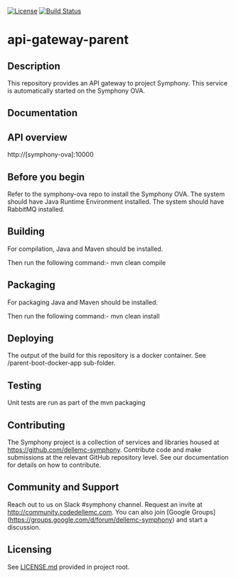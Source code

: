 [![License](https://img.shields.io/badge/License-EPL%201.0-red.svg)](https://opensource.org/licenses/EPL-1.0)
[![Build Status](https://travis-ci.org/dellemc-symphony/api-gateway-parent.svg?branch=master)](https://travis-ci.org/dellemc-symphony/api-gateway-parent)
# api-gateway-parent
## Description
This repository provides an API gateway to project Symphony. This service is automatically started on the Symphony OVA. 
## Documentation
## API overview
http://[symphony-ova]:10000

## Before you begin
Refer to the symphony-ova repo to install the Symphony OVA.
The system should have Java Runtime Environment installed. The system should have RabbitMQ installed.
## Building
For compilation, Java and Maven should be installed.

Then run the following command:- mvn clean compile
## Packaging
For packaging Java and Maven should be installed.

Then run the following command:- mvn clean install

## Deploying
The output of the build for this repository is a docker container. See /parent-boot-docker-app sub-folder.
## Testing
Unit tests are run as part of the mvn packaging 
## Contributing

The Symphony project is a collection of services and libraries housed at https://github.com/dellemc-symphony.
Contribute code and make submissions at the relevant GitHub repository level. See our documentation for details on how to contribute.

## Community and Support


Reach out to us on Slack #symphony channel. Request an invite at http://community.codedellemc.com.
You can also join [Google Groups] (https://groups.google.com/d/forum/dellemc-symphony) and start a discussion. 

## Licensing
See [LICENSE.md][licence] provided in project root.

[licence]:https://github.com/dellemc-symphony/api-gateway-parent/blob/master/LICENSE.md


